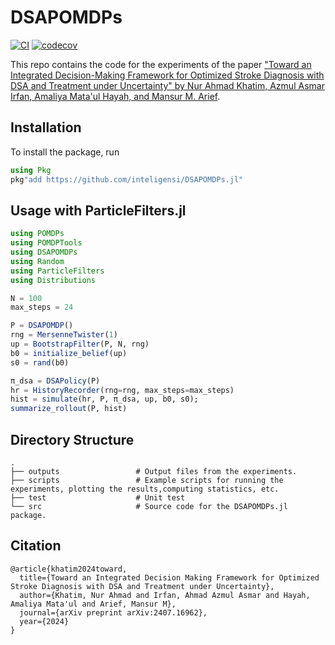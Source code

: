# DSAPOMDPs
[![CI](https://github.com/mansurarief/DSAPOMDPs.jl/actions/workflows/CI.yml/badge.svg)](https://github.com/mansurarief/DSAPOMDPs.jl/actions/workflows/CI.yml)
[![codecov](https://codecov.io/gh/mansurarief/DSAPOMDPs.jl/graph/badge.svg?token=x8p5PWwHSh)](https://codecov.io/gh/mansurarief/DSAPOMDPs.jl)

This repo contains the code for the experiments of the paper ["Toward an Integrated Decision-Making Framework for Optimized Stroke Diagnosis with DSA and Treatment under Uncertainty" by Nur Ahmad Khatim, Azmul Asmar Irfan, Amaliya Mata'ul Hayah, and Mansur M. Arief](./paper/khatim2023_DSAPOMDP.pdf). 



## Installation

To install the package, run
```julia
using Pkg
pkg"add https://github.com/inteligensi/DSAPOMDPs.jl"
```

## Usage with ParticleFilters.jl

```julia
using POMDPs
using POMDPTools
using DSAPOMDPs
using Random 
using ParticleFilters
using Distributions

N = 100
max_steps = 24

P = DSAPOMDP()
rng = MersenneTwister(1)
up = BootstrapFilter(P, N, rng)
b0 = initialize_belief(up)
s0 = rand(b0)

π_dsa = DSAPolicy(P)
hr = HistoryRecorder(rng=rng, max_steps=max_steps)
hist = simulate(hr, P, π_dsa, up, b0, s0);
summarize_rollout(P, hist)
```

## Directory Structure
    .
    ├── outputs                 # Output files from the experiments.
    ├── scripts                 # Example scripts for running the experiments, plotting the results,computing statistics, etc.
    ├── test                    # Unit test
    └── src                     # Source code for the DSAPOMDPs.jl package.
    
## Citation
```
@article{khatim2024toward,
  title={Toward an Integrated Decision Making Framework for Optimized Stroke Diagnosis with DSA and Treatment under Uncertainty},
  author={Khatim, Nur Ahmad and Irfan, Ahmad Azmul Asmar and Hayah, Amaliya Mata'ul and Arief, Mansur M},
  journal={arXiv preprint arXiv:2407.16962},
  year={2024}
}
```
